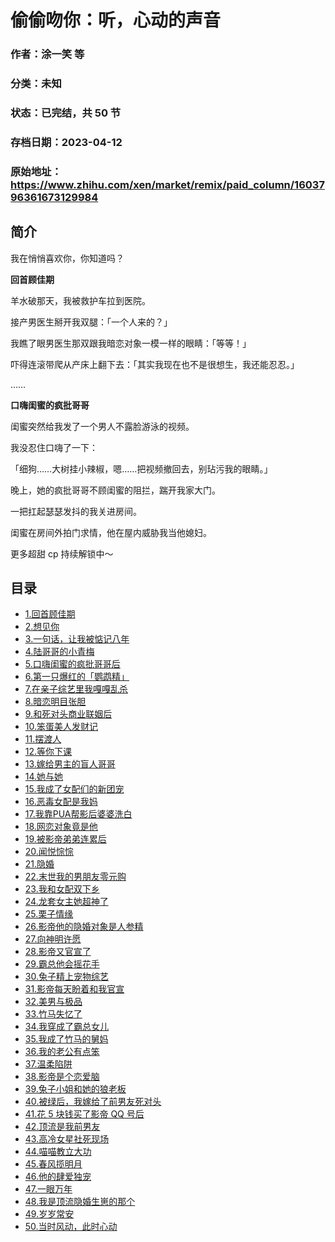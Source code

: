 # 偷偷吻你：听，心动的声音

### 作者：涂一笑 等

### 分类：未知

### 状态：已完结，共 50 节
### 存档日期：2023-04-12

### 原始地址：https://www.zhihu.com/xen/market/remix/paid_column/1603796361673129984


## 简介
我在悄悄喜欢你，你知道吗？


**回首顾佳期**


羊水破那天，我被救护车拉到医院。


接产男医生掰开我双腿：「一个人来的？」


我瞧了眼男医生那双跟我暗恋对象一模一样的眼睛：「等等！」


吓得连滚带爬从产床上翻下去：「其实我现在也不是很想生，我还能忍忍。」


……


**口嗨闺蜜的疯批哥哥**


闺蜜突然给我发了一个男人不露脸游泳的视频。


我没忍住口嗨了一下：


「细狗……大树挂小辣椒，嗯……把视频撤回去，别玷污我的眼睛。」


晚上，她的疯批哥哥不顾闺蜜的阻拦，踹开我家大门。


一把扛起瑟瑟发抖的我关进房间。


闺蜜在房间外拍门求情，他在屋内威胁我当他媳妇。


  



更多超甜 cp 持续解锁中～




## 目录
- [1.回首顾佳期](1.回首顾佳期.md)
- [2.想见你](2.想见你.md)
- [3.一句话，让我被惦记八年](3.一句话，让我被惦记八年.md)
- [4.陆哥哥的小青梅](4.陆哥哥的小青梅.md)
- [5.口嗨闺蜜的疯批哥哥后](5.口嗨闺蜜的疯批哥哥后.md)
- [6.第一只爆红的「鹦鹉精」](6.第一只爆红的「鹦鹉精」.md)
- [7.在亲子综艺里我嘎嘎乱杀](7.在亲子综艺里我嘎嘎乱杀.md)
- [8.暗恋明目张胆](8.暗恋明目张胆.md)
- [9.和死对头商业联姻后](9.和死对头商业联姻后.md)
- [10.笨蛋美人发财记](10.笨蛋美人发财记.md)
- [11.摆渡人](11.摆渡人.md)
- [12.等你下课](12.等你下课.md)
- [13.嫁给男主的盲人哥哥](13.嫁给男主的盲人哥哥.md)
- [14.她与她](14.她与她.md)
- [15.我成了女配们的新团宠](15.我成了女配们的新团宠.md)
- [16.恶毒女配是我妈](16.恶毒女配是我妈.md)
- [17.我靠PUA帮影后婆婆洗白](17.我靠PUA帮影后婆婆洗白.md)
- [18.网恋对象竟是他](18.网恋对象竟是他.md)
- [19.被影帝弟弟连累后](19.被影帝弟弟连累后.md)
- [20.闻悦悰悰](20.闻悦悰悰.md)
- [21.隐婚](21.隐婚.md)
- [22.末世我的男朋友零元购](22.末世我的男朋友零元购.md)
- [23.我和女配双下乡](23.我和女配双下乡.md)
- [24.龙套女主她超神了](24.龙套女主她超神了.md)
- [25.栗子情缘](25.栗子情缘.md)
- [26.影帝他的隐婚对象是人参精](26.影帝他的隐婚对象是人参精.md)
- [27.向神明许愿](27.向神明许愿.md)
- [28.影帝又官宣了](28.影帝又官宣了.md)
- [29.霸总他会摇花手](29.霸总他会摇花手.md)
- [30.兔子精上宠物综艺](30.兔子精上宠物综艺.md)
- [31.影帝每天盼着和我官宣](31.影帝每天盼着和我官宣.md)
- [32.美男与极品](32.美男与极品.md)
- [33.竹马失忆了](33.竹马失忆了.md)
- [34.我穿成了霸总女儿](34.我穿成了霸总女儿.md)
- [35.我成了竹马的舅妈](35.我成了竹马的舅妈.md)
- [36.我的老公有点笨](36.我的老公有点笨.md)
- [37.温柔陷阱](37.温柔陷阱.md)
- [38.影帝是个恋爱脑](38.影帝是个恋爱脑.md)
- [39.兔子小姐和她的狼老板](39.兔子小姐和她的狼老板.md)
- [40.被绿后，我嫁给了前男友死对头](40.被绿后，我嫁给了前男友死对头.md)
- [41.花 5 块钱买了影帝 QQ 号后](41.花%205%20块钱买了影帝 QQ%20号后.md)
- [42.顶流是我前男友](42.顶流是我前男友.md)
- [43.高冷女星社死现场](43.高冷女星社死现场.md)
- [44.喵喵教立大功](44.喵喵教立大功.md)
- [45.春风揽明月](45.春风揽明月.md)
- [46.他的肆爱独宠](46.他的肆爱独宠.md)
- [47.一眼万年](47.一眼万年.md)
- [48.我是顶流隐婚生崽的那个](48.我是顶流隐婚生崽的那个.md)
- [49.岁岁常安](49.岁岁常安.md)
- [50.当时风动，此时心动](50.当时风动，此时心动.md)